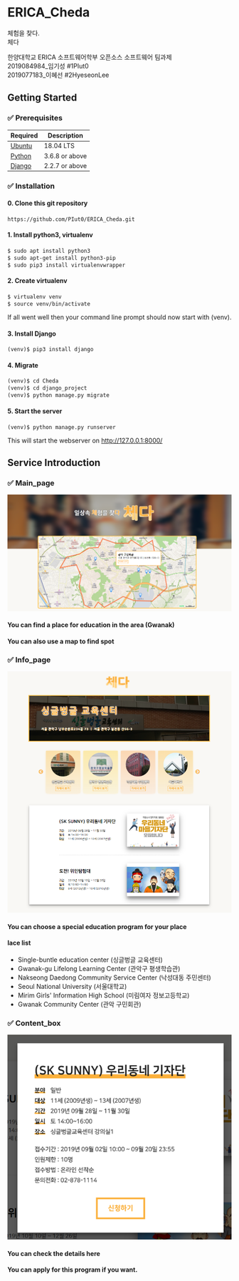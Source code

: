 # ERICA_Cheda
체험을 찾다.<br/>
체다

한양대학교 ERICA 소프트웨어학부 오픈소스 소프트웨어 팀과제<br/>
2019084984_임기성 #1PIut0<br/>
2019077183_이혜선 #2HyeseonLee<br/>


## Getting Started

### ✅ Prerequisites

Required | Description
--|--
[Ubuntu](https://ubuntu.com/) | 18.04 LTS
[Python](https://www.python.org/downloads/) | 3.6.8 or above 
[Django](https://www.djangoproject.com/) | 2.2.7 or above

### ✅ Installation
#### 0. Clone this git repository
```
https://github.com/PIut0/ERICA_Cheda.git
```
#### 1. Install python3, virtualenv
```
$ sudo apt install python3
$ sudo apt-get install python3-pip
$ sudo pip3 install virtualenvwrapper
```
#### 2. Create virtualenv
```
$ virtualenv venv
$ source venv/bin/activate
```
If all went well then your command line prompt should now start with (venv).
<!-- Django is installed in virtualenv. So you have to make python virtaul environment. Then activate it. -->

#### 3. Install Django
```
(venv)$ pip3 install django
```
#### 4. Migrate
```
(venv)$ cd Cheda
(venv)$ cd django_project
(venv)$ python manage.py migrate
```
#### 5. Start the server
```
(venv)$ python manage.py runserver
```
This will start the webserver on http://127.0.0.1:8000/


## Service Introduction

### ✅ Main_page
![Main_page_IMG](./main_page.png)

#### You can find a place for education in the area (Gwanak)
#### You can also use a map to find spot


### ✅ Info_page
![Info_page_IMG](./info_page.png)

#### You can choose a special education program for your place
#### lace list
* Single-buntle education center (싱글벙글 교육센터)
* Gwanak-gu Lifelong Learning Center (관악구 평생학습관)
* Nakseong Daedong Community Service Center (낙성대동 주민센터)
* Seoul National University (서울대학교)
* Mirim Girls' Information High School (미림여자 정보고등학교)
* Gwanak Community Center (관악 구민회관)


### ✅ Content_box
![Content_box_IMG](./content_box.png)

#### You can check the details here
#### You can apply for this program if you want.
